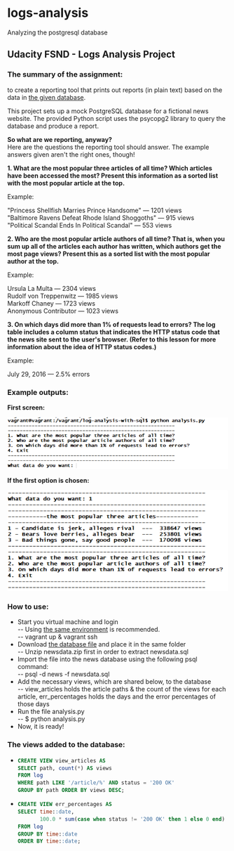 # logs-analysis
Analyzing the postgresql database

## **Udacity FSND - Logs Analysis Project**

### The summary of the assignment:  
to create a reporting tool that prints out reports (in plain text) based on the data 
in [the given database](https://d17h27t6h515a5.cloudfront.net/topher/2016/August/57b5f748_newsdata/newsdata.zip).  
  
This project sets up a mock PostgreSQL database for a fictional news website. The provided Python script uses the psycopg2 library to query the database and produce a report.  

**So what are we reporting, anyway?**  
Here are the questions the reporting tool should answer. The example answers given aren't the right ones, though!  

**1. What are the most popular three articles of all time? Which articles have been accessed the most?
Present this information as a sorted list with the most popular article at the top.**  
  
Example:  
  
"Princess Shellfish Marries Prince Handsome" — 1201 views  
"Baltimore Ravens Defeat Rhode Island Shoggoths" — 915 views  
"Political Scandal Ends In Political Scandal" — 553 views  

**2. Who are the most popular article authors of all time?
That is, when you sum up all of the articles each author has written, which authors get the most page views?
Present this as a sorted list with the most popular author at the top.**  
  
Example:  
  
Ursula La Multa — 2304 views  
Rudolf von Treppenwitz — 1985 views  
Markoff Chaney — 1723 views  
Anonymous Contributor — 1023 views  

**3. On which days did more than 1% of requests lead to errors?
The log table includes a column status that indicates the HTTP status code that the news site sent to the user's browser.
(Refer to this lesson for more information about the idea of HTTP status codes.)**  
  
Example:  
  
July 29, 2016 — 2.5% errors  

### Example outputs:  

**First screen:**  
  
![First screen](img/main.png)
  
**If the first option is chosen:**  
  
![Question 1](img/option1.png)  
  
### How to use:
  
  - Start you virtual machine and login  
    -- Using [the same environment](https://github.com/udacity/fullstack-nanodegree-vm/blob/master/vagrant/Vagrantfile) is recommended.  
    -- vagrant up & vagrant ssh
  - Download [the database file](https://d17h27t6h515a5.cloudfront.net/topher/2016/August/57b5f748_newsdata/newsdata.zip)
   and place it in the same folder  
    -- Unzip newsdata.zip first in order to extract newsdata.sql
   - Import the file into the news database using the following psql command:  
    -- psql -d news -f newsdata.sql
   - Add the necessary views, which are shared below, to the database  
   -- view_articles holds the article paths & the count of the views for each article, err_percentages holds the days and the error percentages of those days
   - Run the file analysis.py  
    -- $ python analysis.py
   - Now, it is ready!

### The views added to the database:  

  - ```sql
    CREATE VIEW view_articles AS  
    SELECT path, count(*) AS views  
    FROM log  
    WHERE path LIKE '/article/%' AND status = '200 OK'  
    GROUP BY path ORDER BY views DESC;    
    ```
    
   - ```sql
     CREATE VIEW err_percentages AS  
     SELECT time::date,  
            100.0 * sum(case when status != '200 OK' then 1 else 0 end) / count(*) AS err_pct  
     FROM log  
     GROUP BY time::date  
     ORDER BY time::date;  
    
